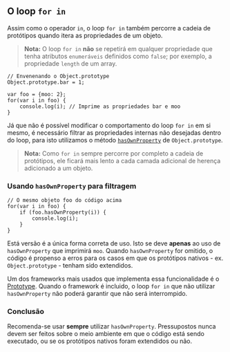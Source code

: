 ## O loop `for in`

Assim como o operador `in`, o loop `for in` também percorre a cadeia de protótipos quando itera as propriedades de um objeto.

> **Nota:** O loop `for in` **não** se repetirá em qualquer propriedade que
> tenha atributos `enumeráveis` definidos como `false`; por exemplo, a propriedade 
> `length` de um array.
    
    // Envenenando o Object.prototype
    Object.prototype.bar = 1;

    var foo = {moo: 2};
    for(var i in foo) {
        console.log(i); // Imprime as propriedades bar e moo
    }

Já que não é possível modificar o comportamento do loop `for in` em si mesmo, é
necessário filtrar as propriedades internas não desejadas dentro do loop,
para isto utilizamos o método [`hasOwnProperty`](#object.hasownproperty) de
`Object.prototype`.

> **Nota:** Como `for in` sempre percorre por completo a cadeia de protótipos, 
> ele ficará mais lento a cada camada adicional de herença adicionado a um objeto.

### Usando `hasOwnProperty` para filtragem

    // O mesmo objeto foo do código acima
    for(var i in foo) {
        if (foo.hasOwnProperty(i)) {
            console.log(i);
        }
    }

Está versão é a única forma correta de uso. Isto se deve **apenas** ao uso de
`hasOwnProperty` que imprimirá `moo`. Quando `hasOwnProperty` for omitido, o código é
propenso a erros para os casos em que os protótipos nativos - ex. `Object.prototype` -
tenham sido extendidos. 

Um dos frameworks mais usados que implementa essa funcionalidade é o [Prototype][1].
Quando o framework é incluido, o loop `for in` que não utilizar `hasOwnProperty` não poderá
garantir que não será interrompido.

### Conclusão

Recomenda-se usar **sempre**  utilizar `hasOwnProperty`. Pressupostos nunca devem ser feitos sobre o meio ambiente em que o código está sendo executado, ou se os protótipos nativos foram extendidos ou não. 

[1]: http://www.prototypejs.org/

